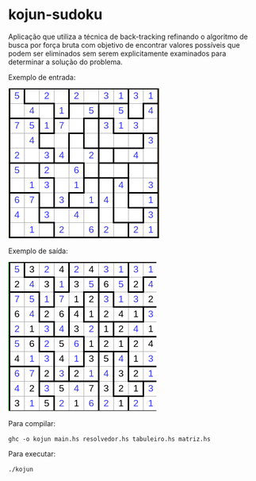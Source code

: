 # kojun-sudoku

Aplicação que utiliza a técnica de back-tracking refinando o algoritmo de busca por força bruta com objetivo de encontrar valores possíveis que podem ser eliminados sem serem explicitamente examinados para determinar a solução do problema.

Exemplo de entrada:

![Entrada](https://raw.githubusercontent.com/rafaelbcastilhos/kojun-sudoku/main/imagens/inicial.png)

Exemplo de saída:

![Saída](https://raw.githubusercontent.com/rafaelbcastilhos/kojun-sudoku/main/imagens/solucao.png)

Para compilar:
```
ghc -o kojun main.hs resolvedor.hs tabuleiro.hs matriz.hs
```

Para executar:
```
./kojun
```
